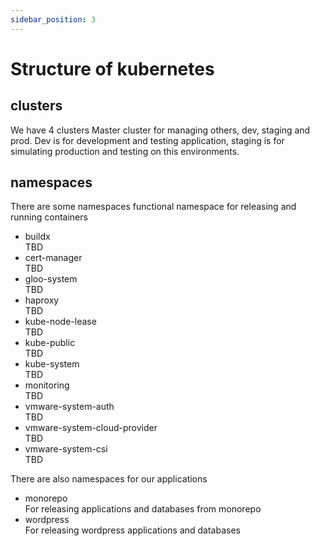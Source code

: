 ```yaml
---
sidebar_position: 3
---
```


# Structure of kubernetes

## clusters

We have 4 clusters Master cluster for managing others, dev, staging and prod. Dev is for development and testing application, staging is for simulating production and testing on this environments.

## namespaces

There are some namespaces functional namespace for releasing and running containers

- buildx \
  TBD
- cert-manager \
  TBD
- gloo-system \
  TBD
- haproxy \
  TBD
- kube-node-lease \
  TBD
- kube-public \
  TBD
- kube-system \
  TBD
- monitoring \
  TBD
- vmware-system-auth \
  TBD
- vmware-system-cloud-provider \
  TBD
- vmware-system-csi \
  TBD

There are also namespaces for our applications

- monorepo \
  For releasing applications and databases from monorepo
- wordpress \
  For releasing wordpress applications and databases
